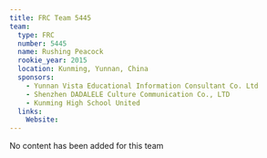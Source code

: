 ```yaml
---
title: FRC Team 5445
team:
  type: FRC
  number: 5445
  name: Rushing Peacock
  rookie_year: 2015
  location: Kunming, Yunnan, China
  sponsors:
    - Yunnan Vista Educational Information Consultant Co. Ltd
    - Shenzhen DADALELE Culture Communication Co., LTD
    - Kunming High School United
  links:
    Website: 
---
```

No content has been added for this team